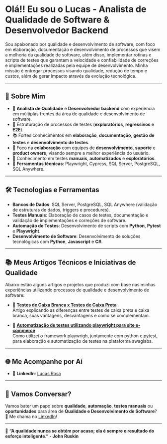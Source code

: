 # Olá!! Eu sou o Lucas - Analista de Qualidade de Software & Desenvolvedor Backend

Sou apaixonado por qualidade e desenvolvimento de software, com foco em elaboração, documentação e desenvolvimento de processos que visem a melhoria da qualidade de software, além disso, implementar rotinas e scripts de testes que garantam a velocidade e confiabilidade de correções e implementações realizadas pela equipe de desenvolvimento. Minha missão é entregar processos visando qualidade, redução de tempo e custos, além de gerar impacto através da evolução tecnológica.

---

## 📝 Sobre Mim

- 🎯 **Analista de Qualidade** e **Desenvolvedor backend** com experiência em múltiplas frentes da área de qualidade e desenvolvimento de software.
- 🧩 Estruturação de processos de testes (**exploratórios**, **regressivos** e **E2E**).
- 📚 Fortes conhecimentos em **elaboração**, **documentação**, **gestão de testes** e **desenvolvimento de testes**.
- 🐞 Foco na **colaboração** com equipes de **desenvolvimento**, **suporte** e **product owners**, visando sempre a melhor experiência do usuário.
- 🧪 Conhecimento em testes **manuais**, **automatizados** e **exploratórios**.
- 🧰 **Ferramentas técnicas**: Playwright, Cypress, SQL Server, PostgreSQL, SQL Anywhere.

---

## 🛠️ Tecnologias e Ferramentas

- **Bancos de Dados**: SQL Server, PostgreSQL, SQL Anywhere (validação de estruturas de dados, triggers e procedures).
- **Testes Manuais**: Elaboração de casos de testes, documentação e validação de implementações e correções de software.
- **Automação de Testes**: Desenvolvimento de scripts com **Python**, **Pytest** e **Playwright**.
- **Desenvolvimento de Software**: Desenvolvimento de soluções tecnológicas com **Python**, **Javascript** e **C#**.

---

## 📚 Meus Artigos Técnicos e Iniciativas de Qualidade

Abaixo estão alguns artigos e projetos que produzi com base nas minhas experiências utilizando processos de qualidade e desenvolvimento de software:

- 🔗 **[Testes de Caixa Branca x Testes de Caixa Preta](https://web.dio.me/articles/sobre-testes-de-software-um-breve-resumo-sobre-os-testes-de-caixa-branca-e-caixa-preta-a522a664e524)**  
  Artigo explicando as diferenças entre testes de caixa preta e caixa branca, suas vantagens, desvantagens e como se complementam.
  
- 🔗 **[Automatização de testes utilizando playwright para site e-commerce](https://github.com/Lucasrof/swaglabs_e2e_tests)**  
  Como utilizei o framework playwrigh, juntamente com python e pytest, para elaboração e automatização de testes na plataforma swaglabs.

---

## 🌐 Me Acompanhe por Aí

- 💼 **LinkedIn**: [Lucas Rosa](https://www.linkedin.com/in/lucasrosaf)

---

## 🤝 Vamos Conversar?

Vamos bater um papo sobre **qualidade**, **automação**, **testes manuais** ou **oportunidades** para área de **Qualidade e Desenvolvimento de Software**?  
📩 Me chama no [LinkedIn](https://www.linkedin.com/in/lucasrosaf)!

---

💙 **“A qualidade nunca se obtém por acaso; ela é sempre o resultado do esforço inteligente.” - John Ruskin**
